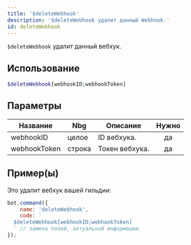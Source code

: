 ```yaml
---
title: '$deleteWebhook'
description: '$deleteWebhook удалит данный Webhook.'
id: deleteWebhook
---
```


`$deleteWebhook` удалит данный вебхук.

## Использование

```php
$deleteWebhook[webhookID;webhookToken]
```

## Параметры

| Название     | Nbg    | Описание       | Нужно |
| ------------ | ------ | -------------- |:-----:|
| webhookID    | целое  | ID вебхука.    |  да   |
| webhookToken | строка | Токен вебхука. |  да   |

## Пример(ы)

Это удалит вебхук вашей гильдии:

```javascript
bot.command({
    name: 'deleteWebhook',
    code: `
  $deleteWebhook[webhookID;webhookToken]
  ` // замена полей, актуальной информации.
});
```